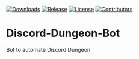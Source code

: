 [![Downloads](https://img.shields.io/github/downloads/bitsquatch/DDBot/total.svg)](https://github.com/bitsquatch/DDBot/releases/latest)
[![Release](https://img.shields.io/github/release/bitsquatch/DDBot.svg)](https://github.com/bitsquatch/DDBot/releases/latest)
[![License](https://img.shields.io/github/license/bitsquatch/DDBot.svg)](https://github.com/bitsquatch/DDBot/blob/master/LICENSE)
[![Contributors](https://img.shields.io/github/contributors/bitsquatch/DDBot.svg)](https://github.com/bitsquatch/DDBot/graphs/contributors)

# Discord-Dungeon-Bot
Bot to automate Discord Dungeon
